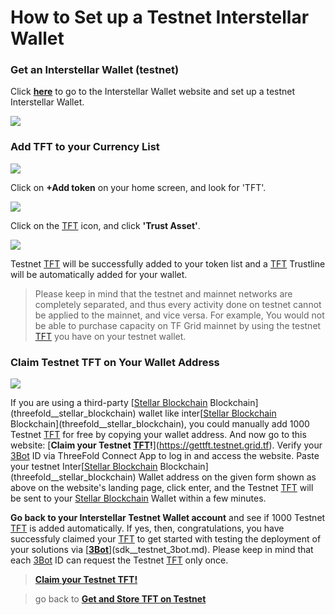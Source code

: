 # How to Set up a Testnet Interstellar Wallet 

### Get an Interstellar Wallet (testnet) 

Click [__here__]( https://testnet.interstellar.exchange/app) to go to the Interstellar Wallet website and set up a testnet Interstellar Wallet.

![](sdk__stellar_dashboard.png  )

### Add TFT to your Currency List

![](sdk__interstellar_tft1.png  )

Click on __+Add token__ on your home screen, and look for 'TFT'. 

![](sdk__interstellar_tft2.png  )

Click on the [TFT](threefold__threefold_token) icon, and click __'Trust Asset'__.

![](sdk__interstellar_tft3.png  )

Testnet [TFT](threefold__threefold_token) will be successfully added to your token list and a [TFT](threefold__threefold_token) Trustline will be automatically added for your wallet.

> Please keep in mind that the testnet and mainnet networks are completely separated, and thus every activity done on testnet cannot be applied to the mainnet, and vice versa. For example, You would not be able to purchase capacity on TF Grid mainnet by using the testnet [TFT](threefold__threefold_token) you have on your testnet wallet.

### Claim Testnet TFT on Your Wallet Address

![](sdk__testnet_tft.png  )

If you are using a third-party [[Stellar Blockchain](threefold__stellar_blockchain) Blockchain](threefold__stellar_blockchain) wallet like inter[[Stellar Blockchain](threefold__stellar_blockchain) Blockchain](threefold__stellar_blockchain), you could manually add 1000 Testnet [TFT](threefold__threefold_token) for free by copying your wallet address. And now go to this website: [__Claim your Testnet [TFT](threefold__threefold_token)!__](https://gettft.testnet.grid.tf). Verify your [3Bot](threefold__3bot_def) ID via ThreeFold Connect App to log in and access the website. Paste your testnet Inter[[Stellar Blockchain](threefold__stellar_blockchain) Blockchain](threefold__stellar_blockchain) Wallet address on the given form shown as above on the website's landing page, click enter, and the Testnet [TFT](threefold__threefold_token) will be sent to your [Stellar Blockchain](threefold__stellar_blockchain) Wallet within a few minutes.

__Go back to your Interstellar Testnet Wallet account__ and see if 1000 Testnet [TFT](threefold__threefold_token) is added automatically. If yes, then, congratulations, you have successfuly claimed your [TFT](threefold__threefold_token) to get started with testing the deployment of your solutions via [__[3Bot](threefold__3bot_def)__](sdk__testnet_3bot.md). Please keep in mind that each [3Bot](threefold__3bot_def) ID can request the Testnet [TFT](threefold__threefold_token) only once.

> [__Claim your Testnet TFT!__](https://gettft.testnet.grid.tf)

> go back to [__Get and Store TFT on Testnet__](sdk__testnet_gettft.md)